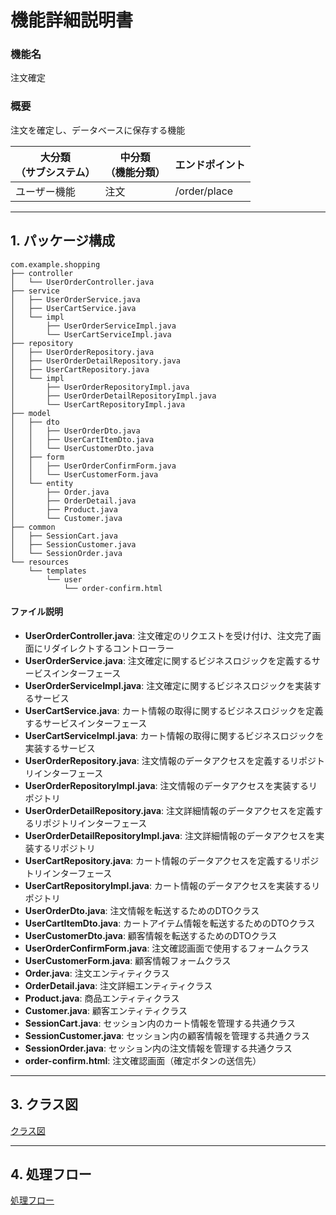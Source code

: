 # 機能詳細説明書
### 機能名
注文確定

### 概要
注文を確定し、データベースに保存する機能

|大分類<br>（サブシステム）|中分類<br>（機能分類）|エンドポイント|
|----|----|----|
|ユーザー機能|注文|/order/place|

---

## 1. パッケージ構成
```
com.example.shopping
├── controller
│   └── UserOrderController.java
├── service
│   ├── UserOrderService.java
│   ├── UserCartService.java
│   └── impl
│       ├── UserOrderServiceImpl.java
│       └── UserCartServiceImpl.java
├── repository
│   ├── UserOrderRepository.java
│   ├── UserOrderDetailRepository.java
│   ├── UserCartRepository.java
│   └── impl
│       ├── UserOrderRepositoryImpl.java
│       ├── UserOrderDetailRepositoryImpl.java
│       └── UserCartRepositoryImpl.java
├── model
│   ├── dto
│   │   ├── UserOrderDto.java
│   │   ├── UserCartItemDto.java
│   │   └── UserCustomerDto.java
│   ├── form
│   │   ├── UserOrderConfirmForm.java
│   │   └── UserCustomerForm.java
│   └── entity
│       ├── Order.java
│       ├── OrderDetail.java
│       ├── Product.java
│       └── Customer.java
├── common
│   ├── SessionCart.java
│   ├── SessionCustomer.java
│   └── SessionOrder.java
└── resources
    └── templates
        └── user
            └── order-confirm.html
```

#### ファイル説明
- **UserOrderController.java**: 注文確定のリクエストを受け付け、注文完了画面にリダイレクトするコントローラー
- **UserOrderService.java**: 注文確定に関するビジネスロジックを定義するサービスインターフェース
- **UserOrderServiceImpl.java**: 注文確定に関するビジネスロジックを実装するサービス
- **UserCartService.java**: カート情報の取得に関するビジネスロジックを定義するサービスインターフェース
- **UserCartServiceImpl.java**: カート情報の取得に関するビジネスロジックを実装するサービス
- **UserOrderRepository.java**: 注文情報のデータアクセスを定義するリポジトリインターフェース
- **UserOrderRepositoryImpl.java**: 注文情報のデータアクセスを実装するリポジトリ
- **UserOrderDetailRepository.java**: 注文詳細情報のデータアクセスを定義するリポジトリインターフェース
- **UserOrderDetailRepositoryImpl.java**: 注文詳細情報のデータアクセスを実装するリポジトリ
- **UserCartRepository.java**: カート情報のデータアクセスを定義するリポジトリインターフェース
- **UserCartRepositoryImpl.java**: カート情報のデータアクセスを実装するリポジトリ
- **UserOrderDto.java**: 注文情報を転送するためのDTOクラス
- **UserCartItemDto.java**: カートアイテム情報を転送するためのDTOクラス
- **UserCustomerDto.java**: 顧客情報を転送するためのDTOクラス
- **UserOrderConfirmForm.java**: 注文確認画面で使用するフォームクラス
- **UserCustomerForm.java**: 顧客情報フォームクラス
- **Order.java**: 注文エンティティクラス
- **OrderDetail.java**: 注文詳細エンティティクラス
- **Product.java**: 商品エンティティクラス
- **Customer.java**: 顧客エンティティクラス
- **SessionCart.java**: セッション内のカート情報を管理する共通クラス
- **SessionCustomer.java**: セッション内の顧客情報を管理する共通クラス
- **SessionOrder.java**: セッション内の注文情報を管理する共通クラス
- **order-confirm.html**: 注文確認画面（確定ボタンの送信先）

---

## 3. クラス図
[クラス図](class/cl-placeOrder.md)

---

## 4. 処理フロー
[処理フロー](sequence/sq-placeOrder.md)